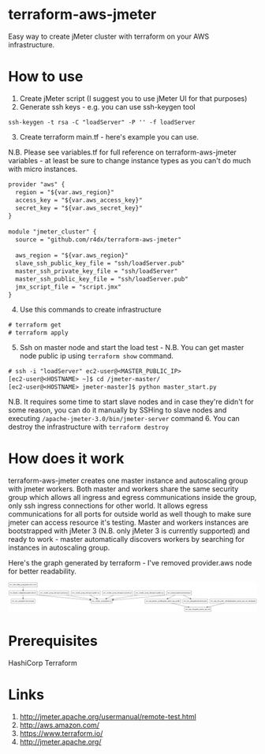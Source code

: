# terraform-aws-jmeter
Easy way to create jMeter cluster with terraform on your AWS infrastructure.

# How to use
1. Create jMeter script (I suggest you to use jMeter UI for that purposes)
2. Generate ssh keys - e.g. you can use ssh-keygen tool
  ```
  ssh-keygen -t rsa -C "loadServer" -P '' -f loadServer
  ```
3. Create terraform main.tf - here's example you can use. 

  N.B. Please see variables.tf for full reference on terraform-aws-jmeter variables - at least be sure to change instance types as you can't do much with micro instances.
  ```
  provider "aws" {
    region = "${var.aws_region}"
    access_key = "${var.aws_access_key}"
    secret_key = "${var.aws_secret_key}"
  }
  
  module "jmeter_cluster" {
    source = "github.com/r4dx/terraform-aws-jmeter"
  
    aws_region = "${var.aws_region}"
    slave_ssh_public_key_file = "ssh/loadServer.pub"
    master_ssh_private_key_file = "ssh/loadServer"
    master_ssh_public_key_file = "ssh/loadServer.pub"
    jmx_script_file = "script.jmx"
  }
  ```
4. Use this commands to create infrastructure

  ```
  # terraform get
  # terraform apply
  ```
5. Ssh on master node and start the load test - N.B. You can get master node public ip using `terraform show` command.
  ```
  # ssh -i "loadServer" ec2-user@<MASTER_PUBLIC_IP>
  [ec2-user@<HOSTNAME> ~]$ cd /jmeter-master/
  [ec2-user@<HOSTNAME> jmeter-master]$ python master_start.py
  ```
  
  N.B. It requires some time to start slave nodes and in case they're didn't for some reason, you can do it manually by SSHing to slave nodes and executing `/apache-jmeter-3.0/bin/jmeter-server` command
6. You can destroy the infrastructure with `terraform destroy`

# How does it work
terraform-aws-jmeter creates one master instance and autoscaling group with jmeter workers. Both master and workers share the same security group which allows all ingress and egress communications inside the group, only ssh ingress connections for other world. It allows egress communications for all ports for outside world as well though to make sure jmeter can access resource it's testing.
Master and workers instances are bootstrapped with jMeter 3 (N.B. only jMeter 3 is currently supported) and ready to work - master automatically discovers workers by searching for instances in autoscaling group.

Here's the graph generated by terraform - I've removed provider.aws node for better readability.

![Terraform Graph](docs/graph.png)

# Prerequisites
HashiCorp Terraform

# Links
1. http://jmeter.apache.org/usermanual/remote-test.html
2. http://aws.amazon.com/
3. https://www.terraform.io/
4. http://jmeter.apache.org/
